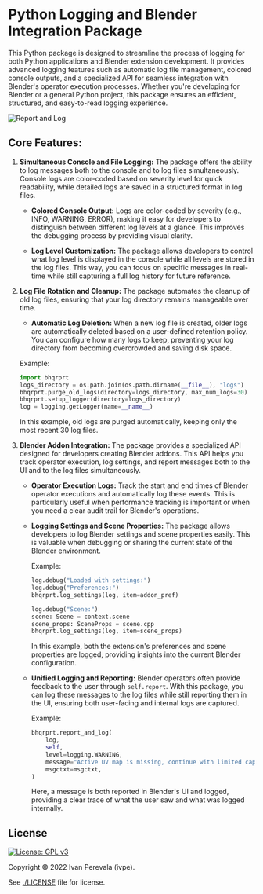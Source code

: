 # Python Logging and Blender Integration Package

This Python package is designed to streamline the process of logging for both Python applications and Blender extension development. It provides advanced logging features such as automatic log file management, colored console outputs, and a specialized API for seamless integration with Blender's operator execution processes. Whether you're developing for Blender or a general Python project, this package ensures an efficient, structured, and easy-to-read logging experience.

![Report and Log](./docs/images/report_and_log.jpg)

## Core Features:

1. **Simultaneous Console and File Logging:**
   The package offers the ability to log messages both to the console and to log files simultaneously. Console logs are color-coded based on severity level for quick readability, while detailed logs are saved in a structured format in log files.

   - **Colored Console Output:**
     Logs are color-coded by severity (e.g., INFO, WARNING, ERROR), making it easy for developers to distinguish between different log levels at a glance. This improves the debugging process by providing visual clarity.
   
   - **Log Level Customization:**
     The package allows developers to control what log level is displayed in the console while all levels are stored in the log files. This way, you can focus on specific messages in real-time while still capturing a full log history for future reference.

2. **Log File Rotation and Cleanup:**
   The package automates the cleanup of old log files, ensuring that your log directory remains manageable over time.

   - **Automatic Log Deletion:**
     When a new log file is created, older logs are automatically deleted based on a user-defined retention policy. You can configure how many logs to keep, preventing your log directory from becoming overcrowded and saving disk space.

   Example:
   ```python
   import bhqrprt
   logs_directory = os.path.join(os.path.dirname(__file__), "logs")
   bhqrprt.purge_old_logs(directory=logs_directory, max_num_logs=30)
   bhqrprt.setup_logger(directory=logs_directory)
   log = logging.getLogger(name=__name__)
   ```

   In this example, old logs are purged automatically, keeping only the most recent 30 log files.

3. **Blender Addon Integration:**
   The package provides a specialized API designed for developers creating Blender addons. This API helps you track operator execution, log settings, and report messages both to the UI and to the log files simultaneously.

   - **Operator Execution Logs:**
     Track the start and end times of Blender operator executions and automatically log these events. This is particularly useful when performance tracking is important or when you need a clear audit trail for Blender's operations.

   - **Logging Settings and Scene Properties:**
     The package allows developers to log Blender settings and scene properties easily. This is valuable when debugging or sharing the current state of the Blender environment.

     Example:
     ```python
     log.debug("Loaded with settings:")
     log.debug("Preferences:")
     bhqrprt.log_settings(log, item=addon_pref)
     
     log.debug("Scene:")
     scene: Scene = context.scene
     scene_props: SceneProps = scene.cpp
     bhqrprt.log_settings(log, item=scene_props)
     ```

     In this example, both the extension's preferences and scene properties are logged, providing insights into the current Blender configuration.

   - **Unified Logging and Reporting:**
     Blender operators often provide feedback to the user through `self.report`. With this package, you can log these messages to the log files while still reporting them in the UI, ensuring both user-facing and internal logs are captured.

     Example:
     ```python
     bhqrprt.report_and_log(
         log,
         self,
         level=logging.WARNING,
         message="Active UV map is missing, continue with limited capabilities",
         msgctxt=msgctxt,
     )
     ```

     Here, a message is both reported in Blender's UI and logged, providing a clear trace of what the user saw and what was logged internally.


## License

[![License: GPL v3](https://img.shields.io/badge/License-GPLv3-blue)](https://www.gnu.org/licenses/gpl-3.0)

Copyright © 2022 Ivan Perevala (ivpe).

See [./LICENSE](./LICENSE) file for license.
